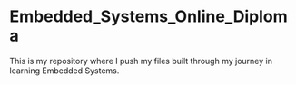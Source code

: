 # Embedded_Systems_Online_Diploma
This is my repository where I push my files built through my journey in learning Embedded Systems.
